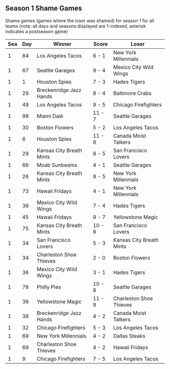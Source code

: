 ## Season 1 Shame Games



Shame games (games where the loser was shamed) for season 1 for all teams (note: all days and seasons displayed are 1-indexed, asterisk indicates a postseason game)


| Sea | Day | Winner | Score | Loser | 
| ------ |------ |------ |------ |------ |
| 1 | 84 | Los Angeles Tacos | 6 - 1 | New York Millennials | 
| 1 | 67 | Seattle Garages | 9 - 4 | Mexico City Wild Wings | 
| 1 | 1 | Houston Spies | 7 - 3 | Hades Tigers | 
| 1 | 29 | Breckenridge Jazz Hands | 8 - 4 | Baltimore Crabs | 
| 1 | 49 | Los Angeles Tacos | 9 - 5 | Chicago Firefighters | 
| 1 | 98 | Miami Dalé | 11 - 7 | Seattle Garages | 
| 1 | 30 | Boston Flowers | 5 - 2 | Los Angeles Tacos | 
| 1 | 6 | Houston Spies | 11 - 8 | Canada Moist Talkers | 
| 1 | 29 | Kansas City Breath Mints | 8 - 5 | San Francisco Lovers | 
| 1 | 66 | Moab Sunbeams | 4 - 1 | Seattle Garages | 
| 1 | 26 | Kansas City Breath Mints | 8 - 5 | New York Millennials | 
| 1 | 73 | Hawaii Fridays | 4 - 1 | New York Millennials | 
| 1 | 38 | Mexico City Wild Wings | 7 - 4 | Hades Tigers | 
| 1 | 45 | Hawaii Fridays | 9 - 7 | Yellowstone Magic | 
| 1 | 75 | Kansas City Breath Mints | 10 - 8 | San Francisco Lovers | 
| 1 | 34 | San Francisco Lovers | 5 - 3 | Kansas City Breath Mints | 
| 1 | 34 | Charleston Shoe Thieves | 2 - 0 | Boston Flowers | 
| 1 | 36 | Mexico City Wild Wings | 3 - 1 | Hades Tigers | 
| 1 | 76 | Philly Pies | 10 - 8 | Seattle Garages | 
| 1 | 38 | Yellowstone Magic | 11 - 9 | Charleston Shoe Thieves | 
| 1 | 38 | Breckenridge Jazz Hands | 4 - 2 | Canada Moist Talkers | 
| 1 | 32 | Chicago Firefighters | 5 - 3 | Los Angeles Tacos | 
| 1 | 69 | New York Millennials | 4 - 2 | Dallas Steaks | 
| 1 | 69 | Charleston Shoe Thieves | 4 - 2 | Hawaii Fridays | 
| 1 | 9 | Chicago Firefighters | 7 - 5 | Los Angeles Tacos | 


